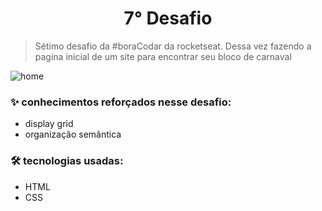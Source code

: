 <h1 align="center"> 7° Desafio </h1>

> Sétimo desafio da #boraCodar da rocketseat. Dessa vez fazendo a pagina inicial de um site para encontrar seu bloco de carnaval

![home](https://user-images.githubusercontent.com/108198338/220462933-2258e611-c2ee-41bd-a9cc-51e40120af48.png)

### ✨ conhecimentos reforçados nesse desafio:
+ display grid
+ organização semântica

### 🛠️ tecnologias usadas:
+ HTML
+ CSS
